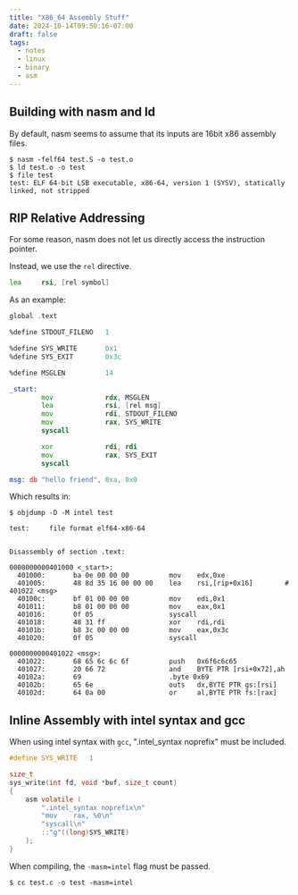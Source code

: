 ```yaml
---
title: "X86_64 Assembly Stuff"
date: 2024-10-14T09:50:16-07:00
draft: false
tags:
  - notes
  - linux
  - binary
  - asm
---
```


## Building with nasm and ld
By default, nasm seems to assume that its inputs are 16bit x86 assembly files.

```console
$ nasm -felf64 test.S -o test.o
$ ld test.o -o test
$ file test
test: ELF 64-bit LSB executable, x86-64, version 1 (SYSV), statically linked, not stripped
```

## RIP Relative Addressing
For some reason, nasm does not let us directly access the instruction pointer.

Instead, we use the `rel` directive.
```asm
lea     rsi, [rel symbol]
```

As an example:

```asm
global .text

%define STDOUT_FILENO   1

%define SYS_WRITE       0x1
%define SYS_EXIT        0x3c

%define MSGLEN          14

_start:
        mov             rdx, MSGLEN
        lea             rsi, [rel msg]
        mov             rdi, STDOUT_FILENO
        mov             rax, SYS_WRITE
        syscall

        xor             rdi, rdi
        mov             rax, SYS_EXIT
        syscall

msg: db "hello friend", 0xa, 0x0

```

Which results in:
```console
$ objdump -D -M intel test 

test:     file format elf64-x86-64


Disassembly of section .text:

0000000000401000 <_start>:
  401000:       ba 0e 00 00 00          mov    edx,0xe
  401005:       48 8d 35 16 00 00 00    lea    rsi,[rip+0x16]        # 401022 <msg>
  40100c:       bf 01 00 00 00          mov    edi,0x1
  401011:       b8 01 00 00 00          mov    eax,0x1
  401016:       0f 05                   syscall
  401018:       48 31 ff                xor    rdi,rdi
  40101b:       b8 3c 00 00 00          mov    eax,0x3c
  401020:       0f 05                   syscall

0000000000401022 <msg>:
  401022:       68 65 6c 6c 6f          push   0x6f6c6c65
  401027:       20 66 72                and    BYTE PTR [rsi+0x72],ah
  40102a:       69                      .byte 0x69
  40102b:       65 6e                   outs   dx,BYTE PTR gs:[rsi]
  40102d:       64 0a 00                or     al,BYTE PTR fs:[rax]

```

## Inline Assembly with intel syntax and gcc

When using intel syntax with `gcc`, ".intel_syntax noprefix" must be included.

```c
#define SYS_WRITE   1

size_t 
sys_write(int fd, void *buf, size_t count)
{
    asm volatile (
        ".intel_syntax noprefix\n"
        "mov    rax, %0\n"
        "syscall\n"
        ::"g"((long)SYS_WRITE)
    );
}
```

When compiling, the `-masm=intel` flag must be passed.

```console
$ cc test.c -o test -masm=intel
```
